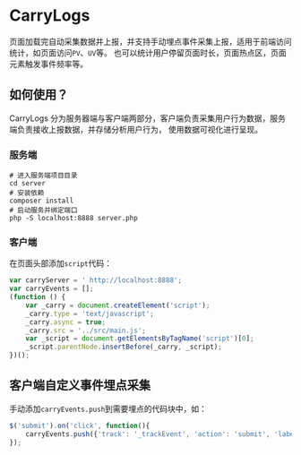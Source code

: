 # CarryLogs
页面加载完自动采集数据并上报，并支持手动埋点事件采集上报，适用于前端访问统计，如页面访问`PV`、`UV`等。
也可以统计用户停留页面时长，页面热点区，页面元素触发事件频率等。

## 如何使用？

CarryLogs 分为服务器端与客户端两部分，客户端负责采集用户行为数据，服务端负责接收上报数据，并存储分析用户行为，
使用数据可视化进行呈现。

### 服务端

```shell
# 进入服务端项目目录
cd server
# 安装依赖
composer install
# 启动服务并绑定端口
php -S localhost:8888 server.php
```
    
### 客户端

在页面头部添加`script`代码：
```javascript
var carryServer = ' http://localhost:8888';
var carryEvents = [];
(function () {
    var _carry = document.createElement('script');
    _carry.type = 'text/javascript';
    _carry.async = true;
    _carry.src = '../src/main.js';
    var _script = document.getElementsByTagName('script')[0];
    _script.parentNode.insertBefore(_carry, _script);
})();
```

## 客户端自定义事件埋点采集

手动添加`carryEvents.push`到需要埋点的代码块中，如：
```javascript
$('submit').on('click', function(){
    carryEvents.push({'track': '_trackEvent', 'action': 'submit', 'label': 'click', 'value': 1});
});
```